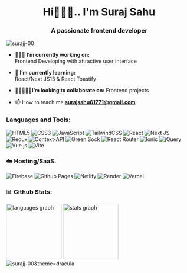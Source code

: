 <h1 align="center">Hi🙋🏻‍♂️.. I'm Suraj Sahu</h1>
<h3 align="center">A passionate frontend developer</h3>

<p align="left"> <img src="https://komarev.com/ghpvc/?username=surajj-00&label=Profile%20views&color=0e75b6&style=flat" alt="surajj-00" /> </p>

- 👨🏻‍💻 **I’m currently working on:** <br> Frontend Developing with attractive user interface

- 🤖 **I’m currently learning:** <br> React/Next JS13 & React Toastify

- 👨🏻‍🤝‍👨🏻**I’m looking to collaborate on:**  Frontend projects

- 📫 How to reach me **surajsahu61771@gmail.com**

<!-- <h3 align="left">Connect with me:</h3> -->
<!-- <p align="left"> -->
<!-- <a href="https://twitter.com/surajj_00" target="blank"><img align="center" src="https://raw.githubusercontent.com/rahuldkjain/github-profile-readme-generator/master/src/images/icons/Social/twitter.svg" alt="surajj_00" height="30" width="40" /></a> -->
</p>

<h3 align="left">Languages and Tools:</h3>

![HTML5](https://img.shields.io/badge/html5-%23E34F26.svg?style=for-the-badge&logo=html5&logoColor=white)
![CSS3](https://img.shields.io/badge/css3-%231572B6.svg?style=for-the-badge&logo=css3&logoColor=white)
![JavaScript](https://img.shields.io/badge/javascript-%23F7DF1E.svg?style=for-the-badge&logo=javascript&logoColor=%23323330)
![TailwindCSS](https://img.shields.io/badge/tailwindcss-%2338B2AC.svg?style=for-the-badge&logo=tailwind-css&logoColor=white)
![React](https://img.shields.io/badge/react-%2320232a.svg?style=for-the-badge&logo=react&logoColor=%2361DAFB)
![Next JS](https://img.shields.io/badge/Next-%23E0234E?style=for-the-badge&logo=next.js&logoColor=white)
![Redux](https://img.shields.io/badge/redux-%23593d88.svg?style=for-the-badge&logo=redux&logoColor=white)
![Context-API](https://img.shields.io/badge/Context--Api-000000?style=for-the-badge&logo=react)
![Green Sock](https://img.shields.io/badge/green%20sock-88CE02?style=for-the-badge&logo=greensock&logoColor=white)
![React Router](https://img.shields.io/badge/React_Router-CA4245?style=for-the-badge&logo=react-router&logoColor=white)
![Ionic](https://img.shields.io/badge/Ionic-%233880FF.svg?style=for-the-badge&logo=Ionic&logoColor=white)
![jQuery](https://img.shields.io/badge/jquery-%230769AD.svg?style=for-the-badge&logo=jquery&logoColor=white)
![Vue.js](https://img.shields.io/badge/vuejs-%2335495e.svg?style=for-the-badge&logo=vuedotjs&logoColor=%234FC08D)
![Vite](https://img.shields.io/badge/vite-%23646CFF.svg?style=for-the-badge&logo=vite&logoColor=white)




<h3 align="left">☁️ Hosting/SaaS:</h3>

![Firebase](https://img.shields.io/badge/firebase-%23039BE5.svg?style=for-the-badge&logo=firebase)
![Github Pages](https://img.shields.io/badge/github%20pages-121013?style=for-the-badge&logo=github&logoColor=white)
![Netlify](https://img.shields.io/badge/netlify-%23123F6D.svg?style=for-the-badge&logo=netlify&logoColor=#00C7B7)
![Render](https://img.shields.io/badge/Render-%46E3B7.svg?style=for-the-badge&logo=render&logoColor=white)
![Vercel](https://img.shields.io/badge/vercel-%23000000.svg?style=for-the-badge&logo=vercel&logoColor=white)






<h3 align="left">📊 Github Stats:</h3>


<div align="left">
  <img src="https://github-readme-stats.vercel.app/api/top-langs?username=Surajj-00&locale=en&hide_title=false&layout=compact&card_width=320&langs_count=5&theme=dracula&hide_border=false" height="150" alt="languages graph"  />
  <img src="https://github-readme-stats.vercel.app/api?username=Surajj-00&hide_title=false&hide_rank=false&show_icons=true&include_all_commits=true&count_private=true&disable_animations=false&theme=dracula&locale=en&hide_border=false" height="150" alt="stats graph"  />
</div>




<img align="center" src="https://github-readme-streak-stats.herokuapp.com/?user=surajj-00&" alt="surajj-00&theme=dracula" />






